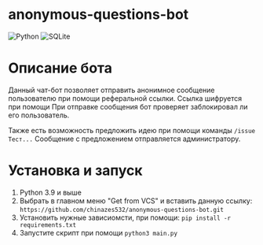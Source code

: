 # anonymous-questions-bot

![Python](https://img.shields.io/badge/python-3670A0?style=for-the-badge&logo=python&logoColor=ffdd54) ![SQLite](https://img.shields.io/badge/sqlite-%2307405e.svg?style=for-the-badge&logo=sqlite&logoColor=white)

<h1>Описание бота</h1>

Данный чат-бот позволяет отправить анонимное сообщение пользователю при помощи реферальной ссылки.
Ссылка шифруется при помощи <a href="https://docs.aiogram.dev/en/latest/utils/deep_linking.html"></a>
При отправке сообщения бот проверяет заблокировал ли его пользователь.

Также есть возможность предложить идею при помощи команды <code>/issue Тест...</code>
Сообщение с предложением отправляется администратору.

<h1>Установка и запуск</h1>
<ol>
    <li>Python 3.9 и выше</li>
    <li>Выбрать в главном меню "Get from VCS" и вставить данную ссылку: <code>https://github.com/chinazes532/anonymous-questions-bot.git</code></li>
    <li>Установить нужные зависиомсти, при помощи: <code>pip install -r requirements.txt</code></li>
    <li>Запустите скрипт при помощи <code>python3 main.py</code></li>
</ol>
